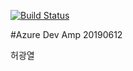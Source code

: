 [![Build Status](https://dev.azure.com/sharpheo0614/DevOps%20test/_apis/build/status/DevOps%20test-CI?branchName=master)](https://dev.azure.com/sharpheo0614/DevOps%20test/_build/latest?definitionId=1&branchName=master)

#Azure Dev Amp 20190612

허광열

